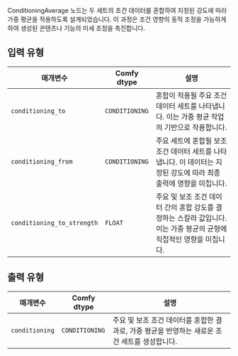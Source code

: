 ConditioningAverage 노드는 두 세트의 조건 데이터를 혼합하여 지정된 강도에 따라 가중 평균을 적용하도록 설계되었습니다. 이 과정은 조건 영향의 동적 조정을 가능하게 하여 생성된 콘텐츠나 기능의 미세 조정을 촉진합니다.

## 입력 유형

| 매개변수             | Comfy dtype        | 설명 |
|----------------------|--------------------|-------------|
| `conditioning_to`     | `CONDITIONING`     | 혼합이 적용될 주요 조건 데이터 세트를 나타냅니다. 이는 가중 평균 작업의 기반으로 작용합니다. |
| `conditioning_from`   | `CONDITIONING`     | 주요 세트에 혼합될 보조 조건 데이터 세트를 나타냅니다. 이 데이터는 지정된 강도에 따라 최종 출력에 영향을 미칩니다. |
| `conditioning_to_strength` | `FLOAT` | 주요 및 보조 조건 데이터 간의 혼합 강도를 결정하는 스칼라 값입니다. 이는 가중 평균의 균형에 직접적인 영향을 미칩니다. |

## 출력 유형

| 매개변수            | Comfy dtype        | 설명 |
|----------------------|--------------------|-------------|
| `conditioning`        | `CONDITIONING`     | 주요 및 보조 조건 데이터를 혼합한 결과로, 가중 평균을 반영하는 새로운 조건 세트를 생성합니다. |